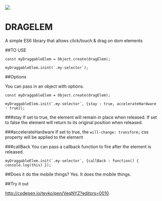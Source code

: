 ![](http://vignette2.wikia.nocookie.net/uncyclopedia/images/b/b4/Count-chocula.jpeg/revision/latest?cb=20110419172355)

# DRAGELEM
A simple ES6 library that allows click/touch &amp; drag on dom elements

##TO USE

```
const myDraggableElem = Object.create(dragElem);

myDraggableElem.inint(`.my-selector`);
```

##Options

You can pass in an object with options.

```
const myDraggableElem = Object.create(dragElem);

myDraggableElem.init(`.my-selector`, {stay : true, accelerateHardware : true});
```


###stay
If set to true, the element will remain in place when released. If set to false the element will return to its original position when released.

###accelerateHardware
If set to true, the `will-change: transform;` css property will be applied to the element

###callBack
You can pass a callback function to fire after the element is released.

```
myDraggableElem.init(`.my-selector`, {callBack : function() { console.log(this) });
```

##Does it do the mobile things?
Yes. It does the mobile things.


##Try it out

http://codepen.io/tevko/pen/VeqNYZ?editors=0010
